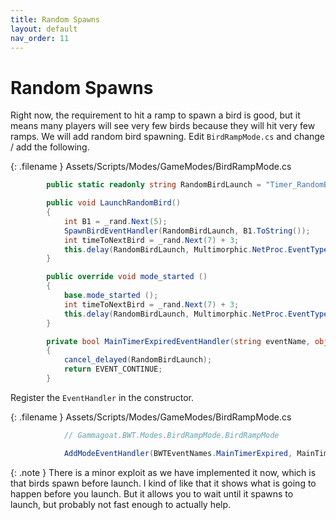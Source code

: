 ```yaml
---
title: Random Spawns
layout: default
nav_order: 11
---
```


# Random Spawns

Right now, the requirement to hit a ramp to spawn a bird is good, but it means many players will see very few birds because they will hit very few ramps. We will add random bird spawning. Edit `BirdRampMode.cs` and change / add the following.

{: .filename }
Assets/Scripts/Modes/GameModes/BirdRampMode.cs

```csharp
        public static readonly string RandomBirdLaunch = "Timer_RandomBirdLaunch";

        public void LaunchRandomBird()
        {
            int B1 = _rand.Next(5);
            SpawnBirdEventHandler(RandomBirdLaunch, B1.ToString());
            int timeToNextBird = _rand.Next(7) + 3;
            this.delay(RandomBirdLaunch, Multimorphic.NetProc.EventType.None, (double)(timeToNextBird), new Multimorphic.P3.VoidDelegateNoArgs (LaunchRandomBird));
        }

        public override void mode_started ()
        {
            base.mode_started ();
            int timeToNextBird = _rand.Next(7) + 3;
            this.delay(RandomBirdLaunch, Multimorphic.NetProc.EventType.None, (double)(timeToNextBird), new Multimorphic.P3.VoidDelegateNoArgs (LaunchRandomBird));
        }

        private bool MainTimerExpiredEventHandler(string eventName, object eventData)
        {
            cancel_delayed(RandomBirdLaunch);
            return EVENT_CONTINUE;
        }
```

Register the `EventHandler` in the constructor.

{: .filename }
Assets/Scripts/Modes/GameModes/BirdRampMode.cs

```csharp
            // Gammagoat.BWT.Modes.BirdRampMode.BirdRampMode

            AddModeEventHandler(BWTEventNames.MainTimerExpired, MainTimerExpiredEventHandler, Priority);
```

{: .note }
There is a minor exploit as we have implemented it now, which is that birds spawn before launch. I kind of like that it shows what is going to happen before you launch. But it allows you to wait until it spawns to launch, but probably not fast enough to actually help.
